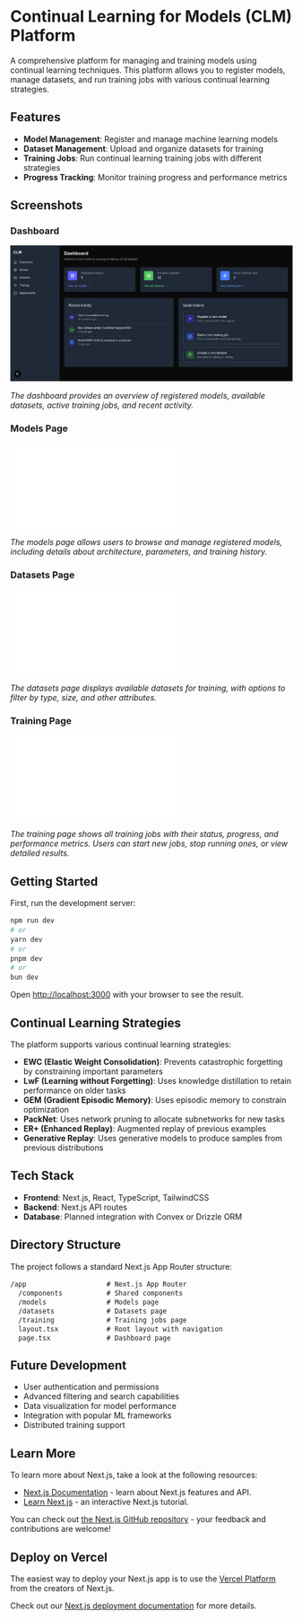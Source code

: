 # Continual Learning for Models (CLM) Platform

A comprehensive platform for managing and training models using continual learning techniques. This platform allows you to register models, manage datasets, and run training jobs with various continual learning strategies.

## Features

- **Model Management**: Register and manage machine learning models
- **Dataset Management**: Upload and organize datasets for training
- **Training Jobs**: Run continual learning training jobs with different strategies
- **Progress Tracking**: Monitor training progress and performance metrics

## Screenshots

### Dashboard
![Dashboard](docs/screenshots/dashboard.png)

*The dashboard provides an overview of registered models, available datasets, active training jobs, and recent activity.*

### Models Page

![Models](docs/screenshots/models.md)

*The models page allows users to browse and manage registered models, including details about architecture, parameters, and training history.*

### Datasets Page

![Datasets](docs/screenshots/datasets.md)

*The datasets page displays available datasets for training, with options to filter by type, size, and other attributes.*

### Training Page

![Training](docs/screenshots/training.md)

*The training page shows all training jobs with their status, progress, and performance metrics. Users can start new jobs, stop running ones, or view detailed results.*

## Getting Started

First, run the development server:

```bash
npm run dev
# or
yarn dev
# or
pnpm dev
# or
bun dev
```

Open [http://localhost:3000](http://localhost:3000) with your browser to see the result.

## Continual Learning Strategies

The platform supports various continual learning strategies:

- **EWC (Elastic Weight Consolidation)**: Prevents catastrophic forgetting by constraining important parameters
- **LwF (Learning without Forgetting)**: Uses knowledge distillation to retain performance on older tasks
- **GEM (Gradient Episodic Memory)**: Uses episodic memory to constrain optimization
- **PackNet**: Uses network pruning to allocate subnetworks for new tasks
- **ER+ (Enhanced Replay)**: Augmented replay of previous examples
- **Generative Replay**: Uses generative models to produce samples from previous distributions

## Tech Stack

- **Frontend**: Next.js, React, TypeScript, TailwindCSS
- **Backend**: Next.js API routes
- **Database**: Planned integration with Convex or Drizzle ORM

## Directory Structure

The project follows a standard Next.js App Router structure:

```
/app                    # Next.js App Router
  /components           # Shared components
  /models               # Models page
  /datasets             # Datasets page 
  /training             # Training jobs page
  layout.tsx            # Root layout with navigation
  page.tsx              # Dashboard page
```

## Future Development

- User authentication and permissions
- Advanced filtering and search capabilities
- Data visualization for model performance
- Integration with popular ML frameworks
- Distributed training support

## Learn More

To learn more about Next.js, take a look at the following resources:

- [Next.js Documentation](https://nextjs.org/docs) - learn about Next.js features and API.
- [Learn Next.js](https://nextjs.org/learn) - an interactive Next.js tutorial.

You can check out [the Next.js GitHub repository](https://github.com/vercel/next.js) - your feedback and contributions are welcome!

## Deploy on Vercel

The easiest way to deploy your Next.js app is to use the [Vercel Platform](https://vercel.com/new?utm_medium=default-template&filter=next.js&utm_source=create-next-app&utm_campaign=create-next-app-readme) from the creators of Next.js.

Check out our [Next.js deployment documentation](https://nextjs.org/docs/app/building-your-application/deploying) for more details.
